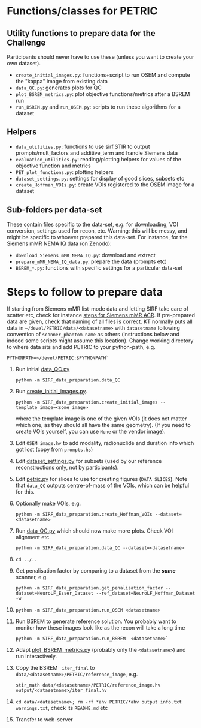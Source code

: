 # Functions/classes for PETRIC

## Utility functions to prepare data for the Challenge

Participants should never have to use these (unless you want to create your own dataset).

- `create_initial_images.py`: functions+script to run OSEM and compute the "kappa" image from existing data
- `data_QC.py`: generates plots for QC
- `plot_BSREM_metrics.py`: plot objective functions/metrics after a BSREM run
- `run_BSREM.py` and `run_OSEM.py`: scripts to run these algorithms for a dataset

## Helpers

- `data_utilities.py`: functions to use sirf.STIR to output prompts/mult_factors and additive_term
  and handle Siemens data
- `evaluation_utilities.py`: reading/plotting helpers for values of the objective function and metrics
- `PET_plot_functions.py`: plotting helpers
- `dataset_settings.py`: settings for display of good slices, subsets etc
- `create_Hoffman_VOIs.py`: create VOIs registered to the OSEM image for a dataset

## Sub-folders per data-set

These contain files specific to the data-set, e.g. for downloading, VOI conversion, settings used for recon, etc.
Warning: this will be messy, and might be specific to whoever prepared this data-set. For instance,
for the Siemens mMR NEMA IQ data (on Zenodo):
- `download_Siemens_mMR_NEMA_IQ.py`: download and extract
- `prepare_mMR_NEMA_IQ_data.py`: prepare the data (prompts etc)
- `BSREM_*.py`: functions with specific settings for a particular data-set

# Steps to follow to prepare data
If starting from Siemens mMR list-mode data and letting SIRF take care of scatter etc, check for instance [steps for Siemens mMR ACR](Siemens_mMR_ACR/README.md). If pre-prepared data are given, check that naming of all files is correct. KT normally puts all data
in `~/devel/PETRIC/data/<datasetname>` with `datasetname` following convention of `scanner_phantom-name` as others (instructions below and indeed some scripts might assume this location). Change working directory to where data sits and add PETRIC to your python-path, e.g.
```
PYTHONPATH=~/devel/PETRIC:$PYTHONPATH`
```

1. Run initial [data_QC.py](data_QC.py)
   ```
   python -m SIRF_data_preparation.data_QC
   ```

2. Run [create_initial_images.py](create_initial_images.py).
   ```
   python -m SIRF_data_preparation.create_initial_images --template_image=<some_image>
   ```
   where the template image is one of the given VOIs (it does not matter which one, as they should all have the same geometry). (If you need to create VOIs yourself, you can use `None` or the vendor image).
3. Edit `OSEM_image.hv` to add modality, radionuclide and duration info which got lost (copy from `prompts.hs`)
4. Edit [dataset_settings.py](dataset_settings.py) for subsets (used by our reference reconstructions only, not by participants).
5. Edit [petric.py](../petric.py) for slices to use for creating figures (`DATA_SLICES`). Note that `data_QC` outputs centre-of-mass of the VOIs, which can be helpful for this.
6. Optionally make VOIs, e.g.
   ```
   python -m SIRF_data_preparation.create_Hoffman_VOIs --dataset=<datasetname>
   ```
7. Run [data_QC.py](data_QC.py) which should now make more plots. Check VOI alignment etc.
   ```
   python -m SIRF_data_preparation.data_QC --dataset=<datasetname>
   ```
8. `cd ../..`
9. Get penalisation factor by comparing to a dataset from the ***same*** scanner, e.g.
   ```
   python -m SIRF_data_preparation.get_penalisation_factor --dataset=NeuroLF_Esser_Dataset --ref_dataset=NeuroLF_Hoffman_Dataset -w
   ```
10. `python -m SIRF_data_preparation.run_OSEM <datasetname>`
11. Run BSREM to generate reference solution. You probably want to monitor how these images look like as the recon will take a long time
    ```
    python -m SIRF_data_preparation.run_BSREM  <datasetname>`
    ```
12. Adapt [plot_BSREM_metrics.py](plot_BSREM_metrics.py) (probably only the `<datasetname>`) and run interactively.
13. Copy the BSREM ` iter_final` to `data/<datasetname>/PETRIC/reference_image`, e.g.
    ```
    stir_math data/<datasetname>/PETRIC/reference_image.hv output/<datasetname>/iter_final.hv
    ```
14. `cd data/<datasetname>; rm -rf *ahv PETRIC/*ahv output info.txt warnings.txt`, check its `README.md` etc
15. Transfer to web-server
